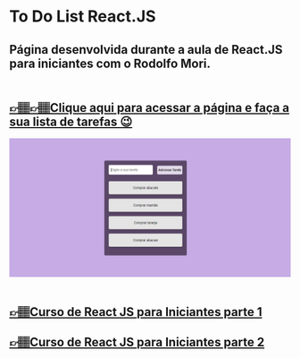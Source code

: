 # To Do List React.JS

## Página desenvolvida durante a aula de React.JS para iniciantes com o Rodolfo Mori. <br><br>

## [👉🏽👉🏽Clique aqui para acessar a página e faça a sua lista de tarefas 😉](https://letsle.github.io/ToDoListReactJS/)

![preview](./img/project.PNG) <br><br>


## [👉🏽Curso de React JS para Iniciantes parte 1](https://www.youtube.com/watch?v=EBtdcSXDCd4&t=325s)

## [👉🏽Curso de React JS para Iniciantes parte 2](https://www.youtube.com/watch?v=aQEQ9h7byWA)
